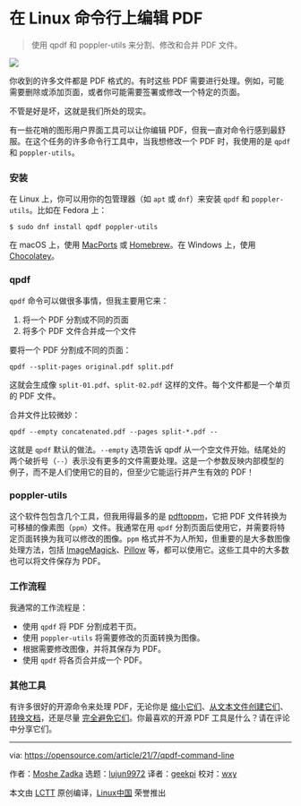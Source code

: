 [#]: subject: (Edit PDFs on the Linux command line)
[#]: via: (https://opensource.com/article/21/7/qpdf-command-line)
[#]: author: (Moshe Zadka https://opensource.com/users/moshez)
[#]: collector: (lujun9972)
[#]: translator: (geekpi)
[#]: reviewer: (wxy)
[#]: publisher: ( )
[#]: url: ( )

在 Linux 命令行上编辑 PDF
======

> 使用 qpdf 和 poppler-utils 来分割、修改和合并 PDF 文件。

![](https://img.linux.net.cn/data/attachment/album/202107/15/093249xh6dmg846py8bgbc.jpg)

你收到的许多文件都是 PDF 格式的。有时这些 PDF 需要进行处理。例如，可能需要删除或添加页面，或者你可能需要签署或修改一个特定的页面。

不管是好是坏，这就是我们所处的现实。

有一些花哨的图形用户界面工具可以让你编辑 PDF，但我一直对命令行感到最舒服。在这个任务的许多命令行工具中，当我想修改一个 PDF 时，我使用的是 `qpdf` 和 `poppler-utils`。

### 安装

在 Linux 上，你可以用你的包管理器（如 `apt` 或 `dnf`）来安装 `qpdf` 和 `poppler-utils`。比如在 Fedora 上：

```
$ sudo dnf install qpdf poppler-utils
```

在 macOS 上，使用 [MacPorts][2] 或 [Homebrew][3]。在 Windows 上，使用 [Chocolatey][4]。

### qpdf

`qpdf` 命令可以做很多事情，但我主要用它来：

  1. 将一个 PDF 分割成不同的页面
  2. 将多个 PDF 文件合并成一个文件

要将一个 PDF 分割成不同的页面：

```
qpdf --split-pages original.pdf split.pdf
```

这就会生成像 `split-01.pdf`、`split-02.pdf` 这样的文件。每个文件都是一个单页的 PDF 文件。

合并文件比较微妙：

```
qpdf --empty concatenated.pdf --pages split-*.pdf --
```

这就是 `qpdf` 默认的做法。`--empty` 选项告诉 qpdf 从一个空文件开始。结尾处的两个破折号（`--`）表示没有更多的文件需要处理。这是一个参数反映内部模型的例子，而不是人们使用它的目的，但至少它能运行并产生有效的 PDF！

### poppler-utils

这个软件包包含几个工具，但我用得最多的是 [pdftoppm][5]，它把 PDF 文件转换为可移植的像素图（`ppm`）文件。我通常在用 `qpdf` 分割页面后使用它，并需要将特定页面转换为我可以修改的图像。`ppm` 格式并不为人所知，但重要的是大多数图像处理方法，包括 [ImageMagick][6]、[Pillow][7] 等，都可以使用它。这些工具中的大多数也可以将文件保存为 PDF。

### 工作流程

我通常的工作流程是：

  * 使用 `qpdf` 将 PDF 分割成若干页。
  * 使用 `poppler-utils` 将需要修改的页面转换为图像。
  * 根据需要修改图像，并将其保存为 PDF。
  * 使用 `qpdf` 将各页合并成一个 PDF。

### 其他工具

有许多很好的开源命令来处理 PDF，无论你是 [缩小它们][8]、[从文本文件创建它们][9]、[转换文档][10]，还是尽量 [完全避免它们][11]。你最喜欢的开源 PDF 工具是什么？请在评论中分享它们。

--------------------------------------------------------------------------------

via: https://opensource.com/article/21/7/qpdf-command-line

作者：[Moshe Zadka][a]
选题：[lujun9972][b]
译者：[geekpi](https://github.com/geekpi)
校对：[wxy](https://github.com/wxy)

本文由 [LCTT](https://github.com/LCTT/TranslateProject) 原创编译，[Linux中国](https://linux.cn/) 荣誉推出

[a]: https://opensource.com/users/moshez
[b]: https://github.com/lujun9972
[1]: https://opensource.com/sites/default/files/styles/image-full-size/public/lead-images/browser_blue_text_editor_web.png?itok=lcf-m6N7 (Text editor on a browser, in blue)
[2]: https://opensource.com/article/20/11/macports
[3]: https://opensource.com/article/20/6/homebrew-mac
[4]: https://opensource.com/article/20/3/chocolatey
[5]: https://www.xpdfreader.com/pdftoppm-man.html
[6]: https://opensource.com/article/17/8/imagemagick
[7]: https://opensource.com/article/20/8/edit-images-python
[8]: https://opensource.com/article/20/8/reduce-pdf
[9]: https://opensource.com/article/20/5/pandoc-cheat-sheet
[10]: https://opensource.com/article/21/3/libreoffice-command-line
[11]: https://opensource.com/article/19/3/comic-book-archive-djvu
